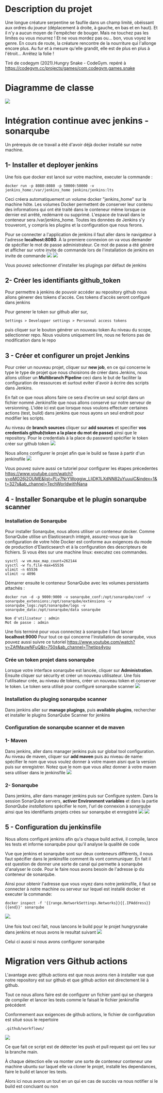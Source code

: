 # Description du projet

Une longue créature serpentine se faufile dans un champ limité, obéissant aux ordres du joueur (déplacement à droite, à gauche, en bas et en haut). Et il n'y a aucun moyen de l'empêcher de bouger. Mais ne touchez pas les limites ou vous mourrez ! Et ne vous mordez pas ou... bon, vous voyez le genre. En cours de route, la créature rencontre de la nourriture qui l'allonge encore plus. Au fur et à mesure qu'elle grandit, elle est de plus en plus à l'étroit... Arrêtez la folie !

Tiré de codegym (2021).Hungry Snake - CodeGym. repéré à https://codegym.cc/projects/games/com.codegym.games.snake

# Diagramme de classe
![](out/DiagrammeDeChoixDeConception2/Diagramme%20de%20classe.svg)

# Intégration continue avec jenkins - sonarqube

Un prérequis de ce travail a été d'avoir déjà docker installé sur notre machine.

## 1- Installer et deployer jenkins
Une fois que docker est lancé sur votre machine, executer la commande : 
```
docker run -p 8080:8080 -p 50000:50000 -v jenkins_home:/var/jenkins_home jenkins/jenkins:lts
```
Ceci créera automatiquement un volume docker "jenkins_home" sur la machine hôte. Les volumes Docker permettent de conserver leur contenu des informations qui ont été traité dans le conteneur même lorsque ce dernier est arrêté, redémarré ou supprimé. L'espace de travail dans le conteneur sera /var/jenkins_home. Toutes les données de Jenkins s'y trouveront, y compris les plugins et la configuration que nous ferons.

Pour se connecter a l'application de jenkins il faut aller dans le navigateur à l'adresse __localhost:8080__. À la premiere connexion on va vous demander de spécifier le mot de passe administrateur. Ce mot de passe a été généré et afficher sur votre invite de commande lors de l'installation de jenkins en invite de commande
![](out/DiagrammeDeChoixDeConception2/Screenshot_31.png)
![](out/DiagrammeDeChoixDeConception2/Screenshot_30.png)

Vous pouvez selectionner d'installer les plugings par défaut de jenkins
## 2- Créer les identifiants github_token 
Pour permettre à jenkins de pouvoir accéder au repository github nous allons génerer des tokens d'accès. Ces tokens d'accès seront configuré dans jenkins

Pour generer le token sur github aller sur, 
```
Settings > Developper settings > Personnal access tokens 
```
puis cliquer sur le bouton générer un nouveau token
Au niveau du scope, sélectionner repo. Nous voulons uniquement lire, nous ne ferions pas de modification dans le repo

## 3 - Créer et configurer un projet Jenkins
Pour créer un nouveau projet, cliquer sur __new job__, en ce qui concerne  le type le type de projet que nous choisirons de créer dans Jenkins, 
nous allons utiliser un __Multibranch Pipeline__ ceci dans le but de faciliter la configuration de ressources et surtout eviter d'avoir à écrire des scripts dans Jenkins.

En fait ce que nous allons faire ce sera d'ecrire un seul script dans un fichier nommé Jenkinsfile que nous allons conservé sur notre serveur de versionning. L'idée ici est que lorsque nous voulons effectuer certaines actions (test, build) dans jenkins que nous ayons un seul endroit pour modifier les scripts.

Au niveau de __branch sources__ cliquer sur __add sources__ et specifier __vos credentials github(token a la place du mot de passe)__ ainsi que le repository. Pour le credentials à la place du password spécifier le token créer sur github token
![](src/Screenshot_15.png)

Nous allons configurer le projet afin que le build se fasse à partir d'un jenkinsfile
![](src/Screenshot_16.png)




Vous pouvez suivre aussi ce tutoriel pour configurer les étapes précedentes
https://www.youtube.com/watch?v=pMO26j2OUME&list=PLy7NrYWoggjw_LIiDK1LXdNN82uYuuuiC&index=1&t=327s&ab_channel=TechWorldwithNana

## 4 - Installer Sonarqube et le plugin sonarqube scanner
### Installation de Sonarqube
Pour installer Sonarqube, nous allons utiliser un conteneur docker.
Comme SonarQube utilise un Elasticsearch intégré, assurez-vous que la configuration de votre hôte Docker est conforme aux exigences du mode de production d'Elasticsearch et à la configuration des descripteurs de fichiers. 
Si vous êtes sur une machine linux: executez ces commandes.
```
sysctl -w vm.max_map_count=262144
sysctl -w fs.file-max=65536
ulimit -n 65536
ulimit -u 4096
```

Démarrer ensuite le conteneur SonarQube avec les volumes persistants attachés :
```
docker run -d -p 9000:9000 -v sonarqube_conf:/opt/sonarqube/conf -v sonarqube_extensions:/opt/sonarqube/extensions -v sonarqube_logs:/opt/sonarqube/logs -v sonarqube_data:/opt/sonarqube/data sonarqube
```
```
Nom d'utilisateur : admin
Mot de passe : admin
```
Une fois terminé pour vous connectez à sonarqube il faut lancer __localhost:9000__
Pour tout ce qui concerne l'installation de sonarqube, vous pouvez aussi suivre ce tutoriel
https://www.youtube.com/watch?v=ZAfMauwNFuQ&t=750s&ab_channel=Thetips4you

### Crée un token projet dans sonarqube
Lorsque votre interface sonarqube est lancée, cliquer sur __Administration__. Ensuite cliquer sur sécurity et créer un nouveau utilisateur. Une fois l'utilisateur crée, au niveau de tokens, créer un nouveau token et conserver le token. Le token sera utilisé pour configuré sonarqube scanner
![](src/Screenshot_2.png)

### Installation du pluging sonarqube scanner
Dans jenkins aller sur __manage plugings__, puis __available plugins__, rechercher et installer le plugins SonarQube Scanner for jenkins

### Configuration de sonarqube scanner et de maven
### 1- Maven
Dans jenkins, aller dans manager jenkins puis sur global tool configuration. 
Au niveau de maven, cliquer sur __add maven__ puis au niveau de name: spécifier le nom que vous voulez donner à votre maven aisni que la version puis sur enregistrer.
Notez que le nom que vous allez donner à votre maven sera utiliser dans le jenkinsfile
![](src/Screenshot_33.png)

### 2- Sonarqube
Dans jenkins, aller dans manager jenkins puis sur Configure system.
Dans la session SonarQube servers, __activer Environment variables__ et dans la partie _SonarQube installations_ spécifier le nom, l'url de connexion à sonarqube ainsi que les identifiants projets crées sur sonarqube et enregistré
![](src/Screenshot_1.png)
![](src/Screenshot_20.png) 
## 5 - Configuration du jenkinsfile
Nous allons configuré jenkins afin qu'a chaque build activé, il compile, lance les tests et informe sonarqube pour qu'il analyse la qualité de code

Vue que jenkins et sonarqube sont sur deux conteneurs différents, il nous faut spécifier dans le jenkinsfile comment ils vont communiquer. En fait il est question de donner une sorte de canal qui permette à sonarqube d'analyser le code. Pour le faire nous avons besoin de l'adresse ip du conteneur de sonarqube.

Ainsi pour obtenir l'adresse que vous voyez dans notre jenkinsfile, il faut se connecter à notre machine ou serveur sur lequel est installé docker et executer la commande:
```
docker inspect -f '{{range.NetworkSettings.Networks}}{{.IPAddress}}{{end}}' sonarqube
```

![](src/Screenshot_3.png).

Une fois tout ceci fait, nous lancons le build pour le projet hungrysnake dans jenkins et  nous avons le resultat suivant 
![](src/Screenshot_18.png)

Celui ci aussi si nous avons configurer sonarqube

# Migration vers Github actions

L'avantage avec github actions est que nous avons rien à installer vue que notre repository est sur github et que github action est directement lié à github.

Tout ce nous allons faire est de configurer un fichier yaml qui se chargera de compiler et lancer les tests comme le faisait le fichier jenkinsfile précédent

Conformement aux exigences de github actions, le fichier de configuration est situé sous le repertoire
```
.github/workflows/
```
![](src/Screenshot_19.png)

Ce que fait ce script est de détecter les push et pull request qui ont lieu sur la branche main.

À chaque détection elle va monter une sorte de conteneur conteneur une machine ubuntu sur laquel elle va cloner le projet, installé les dependances, faire le build et lancer les tests.

Alors ici nous avons un tout en un qui en cas de succès va nous notifier si le build est concluant ou non